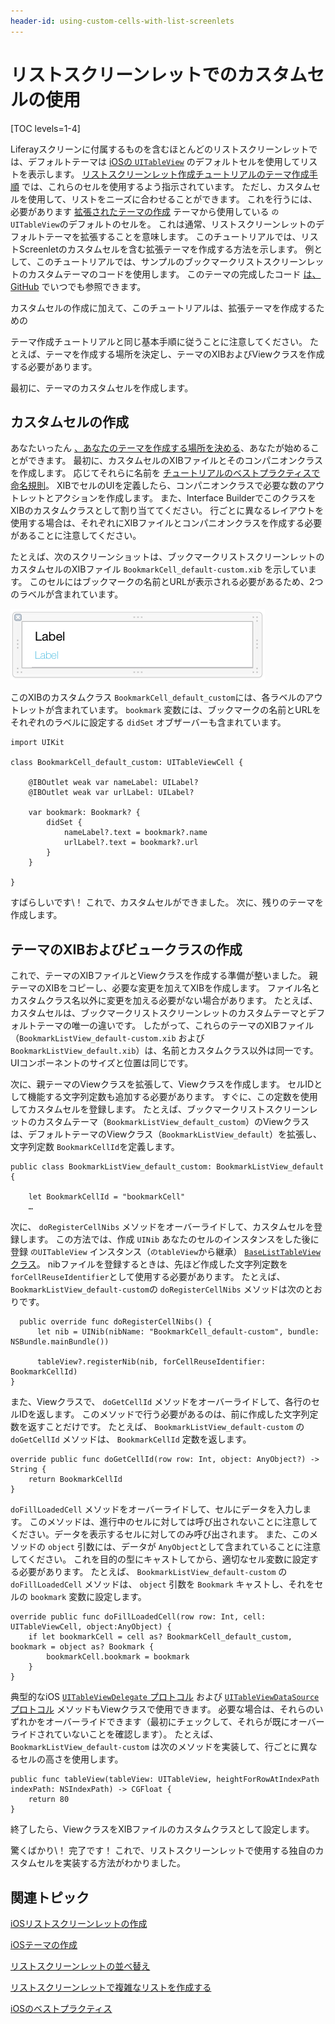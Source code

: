 ```yaml
---
header-id: using-custom-cells-with-list-screenlets
---
```


# リストスクリーンレットでのカスタムセルの使用

[TOC levels=1-4]

Liferayスクリーンに付属するものを含むほとんどのリストスクリーンレットでは、デフォルトテーマは [iOSの `UITableView`](https://developer.apple.com/reference/uikit/uitableview) のデフォルトセルを使用してリストを表示します。 [リストスクリーンレット作成チュートリアルのテーマ作成手順](/docs/7-1/tutorials/-/knowledge_base/t/creating-the-ios-list-screenlets-theme) では、これらのセルを使用するよう指示されています。 ただし、カスタムセルを使用して、リストをニーズに合わせることができます。 これを行うには、必要があります [拡張されたテーマの作成](/docs/7-1/tutorials/-/knowledge_base/t/creating-an-ios-extended-theme) テーマから使用している `のUITableView`のデフォルトのセルを。 これは通常、リストスクリーンレットのデフォルトテーマを拡張することを意味します。 このチュートリアルでは、リストScreenletのカスタムセルを含む拡張テーマを作成する方法を示します。 例として、このチュートリアルでは、サンプルのブックマークリストスクリーンレットのカスタムテーマのコードを使用します。 このテーマの完成したコード [は、GitHub](https://github.com/liferay/liferay-screens/tree/master/ios/Samples/Bookmark/BookmarkListScreenlet/Themes/TableView) でいつでも参照できます。

カスタムセルの作成に加えて、このチュートリアルは、拡張テーマ</a>を作成するための

テーマ作成チュートリアルと同じ基本手順に従うことに注意してください。 たとえば、テーマを作成する場所を決定し、テーマのXIBおよびViewクラスを作成する必要があります。</p> 

最初に、テーマのカスタムセルを作成します。



## カスタムセルの作成

あなたいったん [、あなたのテーマを作成する場所を決める](/docs/7-1/tutorials/-/knowledge_base/t/creating-ios-themes#determining-your-themes-location)、あなたが始めることができます。 最初に、カスタムセルのXIBファイルとそのコンパニオンクラスを作成します。 応じてそれらに名前を [チュートリアルのベストプラクティスで命名規則](/docs/7-1/tutorials/-/knowledge_base/t/ios-best-practices#naming-conventions)。 XIBでセルのUIを定義したら、コンパニオンクラスで必要な数のアウトレットとアクションを作成します。 また、Interface BuilderでこのクラスをXIBのカスタムクラスとして割り当ててください。 行ごとに異なるレイアウトを使用する場合は、それぞれにXIBファイルとコンパニオンクラスを作成する必要があることに注意してください。

たとえば、次のスクリーンショットは、ブックマークリストスクリーンレットのカスタムセルのXIBファイル `BookmarkCell_default-custom.xib` を示しています。 このセルにはブックマークの名前とURLが表示される必要があるため、2つのラベルが含まれています。

![図1：ブックマークリストスクリーンレットのカスタムセルのXIBファイル。](../../../images/screens-ios-xcode-custom-cell.png)

このXIBのカスタムクラス `BookmarkCell_default_custom`には、各ラベルのアウトレットが含まれています。 `bookmark` 変数には、ブックマークの名前とURLをそれぞれのラベルに設定する `didSet` オブザーバーも含まれています。

    import UIKit
    
    class BookmarkCell_default_custom: UITableViewCell {
    
        @IBOutlet weak var nameLabel: UILabel?
        @IBOutlet weak var urlLabel: UILabel?
    
        var bookmark: Bookmark? {
            didSet {
                nameLabel?.text = bookmark?.name
                urlLabel?.text = bookmark?.url
            }
        }
    
    }
    

すばらしいです\！ これで、カスタムセルができました。 次に、残りのテーマを作成します。



## テーマのXIBおよびビュークラスの作成

これで、テーマのXIBファイルとViewクラスを作成する準備が整いました。 親テーマのXIBをコピーし、必要な変更を加えてXIBを作成します。 ファイル名とカスタムクラス名以外に変更を加える必要がない場合があります。 たとえば、カスタムセルは、ブックマークリストスクリーンレットのカスタムテーマとデフォルトテーマの唯一の違いです。 したがって、これらのテーマのXIBファイル（`BookmarkListView_default-custom.xib` および `BookmarkListView_default.xib`）は、名前とカスタムクラス以外は同一です。 UIコンポーネントのサイズと位置は同じです。

次に、親テーマのViewクラスを拡張して、Viewクラスを作成します。 セルIDとして機能する文字列定数も追加する必要があります。 すぐに、この定数を使用してカスタムセルを登録します。 たとえば、ブックマークリストスクリーンレットのカスタムテーマ（`BookmarkListView_default_custom`）のViewクラスは、デフォルトテーマのViewクラス（`BookmarkListView_default`）を拡張し、文字列定数 `BookmarkCellId`を定義します。

    public class BookmarkListView_default_custom: BookmarkListView_default {
    
        let BookmarkCellId = "bookmarkCell"
        …
    

次に、 `doRegisterCellNibs` メソッドをオーバーライドして、カスタムセルを登録します。 この方法では、作成 `UINib` あなたのセルのインスタンスをした後に登録 `のUITableView` インスタンス（`のtableView`から継承） [ `BaseListTableView` クラス](https://github.com/liferay/liferay-screens/blob/master/ios/Framework/Core/Base/BaseListScreenlet/TableView/BaseListTableView.swift)。 nibファイルを登録するときは、先ほど作成した文字列定数を `forCellReuseIdentifier`として使用する必要があります。 たとえば、 `BookmarkListView_default-custom`の `doRegisterCellNibs` メソッドは次のとおりです。



``` 
  public override func doRegisterCellNibs() {
      let nib = UINib(nibName: "BookmarkCell_default-custom", bundle: NSBundle.mainBundle())

      tableView?.registerNib(nib, forCellReuseIdentifier: BookmarkCellId)
}
```


また、Viewクラスで、 `doGetCellId` メソッドをオーバーライドして、各行のセルIDを返します。 このメソッドで行う必要があるのは、前に作成した文字列定数を返すことだけです。 たとえば、 `BookmarkListView_default-custom` の `doGetCellId` メソッドは、 `BookmarkCellId` 定数を返します。

    override public func doGetCellId(row row: Int, object: AnyObject?) -> String {
        return BookmarkCellId
    }
    

`doFillLoadedCell` メソッドをオーバーライドして、セルにデータを入力します。 このメソッドは、進行中のセルに対しては呼び出されないことに注意してください。データを表示するセルに対してのみ呼び出されます。 また、このメソッドの `object` 引数には、データが `AnyObject`として含まれていることに注意してください。 これを目的の型にキャストしてから、適切なセル変数に設定する必要があります。 たとえば、 `BookmarkListView_default-custom` の `doFillLoadedCell` メソッドは、 `object` 引数を `Bookmark` キャストし、それをセルの `bookmark` 変数に設定します。

    override public func doFillLoadedCell(row row: Int, cell: UITableViewCell, object:AnyObject) {
        if let bookmarkCell = cell as? BookmarkCell_default_custom, bookmark = object as? Bookmark {
            bookmarkCell.bookmark = bookmark
        }
    }
    

典型的なiOS [`UITableViewDelegate` プロトコル](https://developer.apple.com/library/ios/documentation/UIKit/Reference/UITableViewDelegate_Protocol/) および [`UITableViewDataSource` プロトコル](https://developer.apple.com/library/ios/documentation/UIKit/Reference/UITableViewDataSource_Protocol/) メソッドもViewクラスで使用できます。 必要な場合は、それらのいずれかをオーバーライドできます（最初にチェックして、それらが既にオーバーライドされていないことを確認します）。 たとえば、 `BookmarkListView_default-custom` は次のメソッドを実装して、行ごとに異なるセルの高さを使用します。

    public func tableView(tableView: UITableView, heightForRowAtIndexPath indexPath: NSIndexPath) -> CGFloat {
        return 80
    }
    

終了したら、ViewクラスをXIBファイルのカスタムクラスとして設定します。

驚くばかり\！ 完了です！ これで、リストスクリーンレットで使用する独自のカスタムセルを実装する方法がわかりました。



## 関連トピック

[iOSリストスクリーンレットの作成](/docs/7-1/tutorials/-/knowledge_base/t/creating-ios-list-screenlets)

[iOSテーマの作成](/docs/7-1/tutorials/-/knowledge_base/t/creating-ios-themes)

[リストスクリーンレットの並べ替え](/docs/7-1/tutorials/-/knowledge_base/t/sorting-your-list-screenlet)

[リストスクリーンレットで複雑なリストを作成する](/docs/7-1/tutorials/-/knowledge_base/t/creating-complex-lists-in-your-list-screenlet)

[iOSのベストプラクティス](/docs/7-1/tutorials/-/knowledge_base/t/ios-best-practices)
